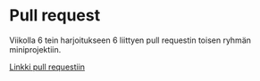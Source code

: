 # Pull request

Viikolla 6 tein harjoitukseen 6 liittyen pull requestin toisen ryhmän miniprojektiin.

[Linkki pull requestiin](https://github.com/BananaMayo/Citebase/pull/3)
